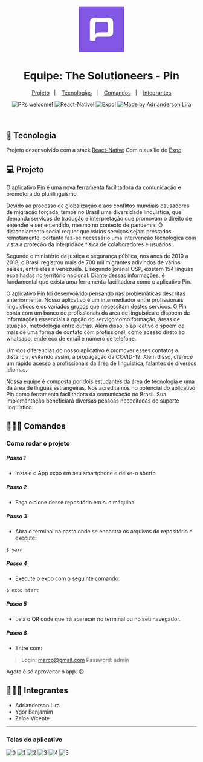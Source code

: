 <h1 align="center" width="100%" height="300px" background="#000">
    <img
    alt="Icon Pin"
    title="Icon Pin"
    src="./src/assets/icon.png"
    width="120px" />
</h1>

<h1 align="center" width="100%">
  Equipe: The Solutioneers - Pin
</h1>

<p align="center">
  <a href="#-projeto">Projeto</a>&nbsp;&nbsp;&nbsp;|&nbsp;&nbsp;&nbsp;
  <a href="#-tecnologia">Tecnologias</a>&nbsp;&nbsp;&nbsp;|&nbsp;&nbsp;&nbsp;
  <a href="#-comandos">Comandos</a>&nbsp;&nbsp;&nbsp;|&nbsp;&nbsp;&nbsp;
  <a href="#-integrantes">Integrantes</a>
</p>

<p align="center">
 <img src="https://img.shields.io/static/v1?label=PRs&message=welcome&color=7159c1&labelColor=ce" alt="PRs welcome!" />

 <img src="https://img.shields.io/static/v1?label=JS&message=React-Native&color=61dbfb&labelColor=ce" alt="React-Native!" />

 <img src="https://img.shields.io/static/v1?label=JS&message=Expo&color=84afda&labelColor=ce" alt="Expo!" />

 <a href="https://github.com/AdriandersonLira">
    <img alt="Made by Adrianderson Lira" src="https://img.shields.io/badge/made%20by-Adrianderson-%2304D361">
  </a>
</p>

<br>

## 🚀 Tecnologia

Projeto desenvolvido com a stack [React-Native](https://reactnative.dev/docs/getting-started) Com o auxílio do [Expo](https://docs.expo.io/).

## 💻 Projeto

O aplicativo Pin é uma nova ferramenta facilitadora da comunicação e promotora do plurilinguismo.

Devido ao processo de globalização e aos conflitos mundiais causadores de migração forçada, temos no Brasil uma diversidade linguística, que demanda serviços de tradução e interpretação que promovam o direito de entender e ser entendido, mesmo no contexto de pandemia. O distanciamento social requer que vários serviços sejam prestados remotamente, portanto faz-se necessário uma intervenção tecnológica com vista a proteção da integridade física de colaboradores e usuários.

Segundo o ministério da justiça e segurança pública, nos anos de 2010 a 2018, o Brasil registrou mais de 700 mil migrantes adivindos de vários países, entre eles a venezuela. E segundo joranal USP, existem 154 línguas espalhadas no território nacional. Diante dessas informações, é fundamental que exista uma ferramenta facilitadora como o aplicativo Pin.

O aplicativo Pin foi desenvolvido pensando nas problemáticas descritas anteriormente. Nosso aplicativo é um intermediador entre profissionais linguísticos e os variados grupos que necessitam destes serviços. O Pin conta com um banco de profissionais da área de línguistica e dispoem de informações essenciais à opção do serviço como formação, áreas de atuação, metodologia entre outras. Além disso, o aplicativo dispoem de mais de uma forma de contato com profissional, como acesso direto ao whatsapp, endereço de email e número de telefone.

Um dos diferencias do nosso aplicativo é promover esses contatos a distância, evitando assim, a propagação da COVID-19. Além disso, oferece um rápido acesso a profissionais da área de linguística, falantes de diversos idiomas.

Nossa equipe é composta por dois estudantes da área de tecnologia e uma da área de línguas estrangeiras. Nos acreditamos no potencial do aplicativo Pin como ferramenta facilitadora da comunicação no Brasil. Sua implemantação beneficiará diversas pessoas nececitadas de suporte linguístico.


## 👨🏻‍💻 Comandos

### Como rodar o projeto



##### Passo 1

- Instale o App expo em seu smartphone e deixe-o aberto

##### Passo 2

- Faça o clone desse repositório em sua máquina

##### Passo 3

- Abra o terminal na pasta onde se encontra os arquivos do repositório e execute:

```console
$ yarn
```

##### Passo 4

- Execute o expo com o seguinte comando:

```console
$ expo start
```

##### Passo 5

- Leia o QR code que irá aparecer no terminal ou no seu navegador.

##### Passo 6

- Entre com:

> Login: marco@gmail.com
> Password: admin

Agora é só aproveitar o app. 😉


## 👨‍👨‍👧 Integrantes

- Adrianderson Lira
- Ygor Benjamim
- Zaíne Vicente

---

### Telas do aplicativo
![0](https://user-images.githubusercontent.com/22685987/147882773-c9edf6c0-f7f5-40c6-88dc-c8c403085b44.jpeg)
![1](https://user-images.githubusercontent.com/22685987/147882774-2448ab1c-0301-43dd-bfe4-eaa5000bca46.jpeg)
![2](https://user-images.githubusercontent.com/22685987/147882775-1fbac42a-c42d-4968-8c08-70eb24c88795.jpeg)
![3](https://user-images.githubusercontent.com/22685987/147882776-3a44ac62-efd7-4a77-b109-2cd26ebb1aba.jpeg)
![4](https://user-images.githubusercontent.com/22685987/147882778-9be32ddf-170a-4312-b6c6-2194a4a0dea6.jpeg)
![5](https://user-images.githubusercontent.com/22685987/147882779-00d5ddfb-a97a-4327-9694-94ab620af40d.jpeg)


